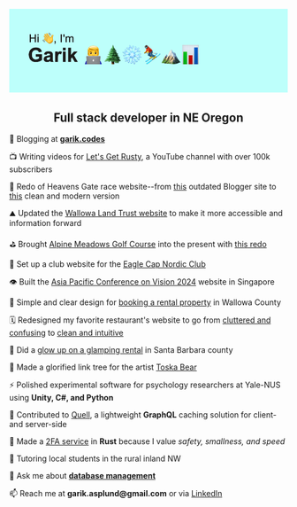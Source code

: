 ![alt text](https://github.com/garikAsplund/garikAsplund/blob/main/header4.png?raw=true)

<h2 align="center">Full stack developer in NE Oregon</h2>

📝 Blogging at **[garik.codes](https://www.garik.codes/)**

📺 Writing videos for [Let's Get Rusty](https://www.youtube.com/@letsgetrusty), a YouTube channel with over 100k subscribers

🏃 Redo of Heavens Gate race website--from [this](https://heavensgatemarathon.blogspot.com/) outdated Blogger site to [this](https://heavens-gate.vercel.app/) clean and modern version

⛰️ Updated the [Wallowa Land Trust website](https://wlt-xi.vercel.app/) to make it more accessible and information forward

⛳ Brought [Alpine Meadows Golf Course](https://web.archive.org/web/20250114182533/https://www.golfalpinemeadows.com/) into the present with [this redo](https://golfalpinemeadows.com)

🎿 Set up a club website for the [Eagle Cap Nordic Club](https://www.eaglecapnordic.org)

👁️ Built the [Asia Pacific Conference on Vision 2024](https://apcv2024.com) website in Singapore

🌸 Simple and clear design for [booking a rental property](https://main--exquisite-maamoul-e81859.netlify.app/) in Wallowa County

🗓️ Redesigned my favorite restaurant's website to go from [cluttered and confusing](https://rangerideroregon.com/) to [clean and intuitive](https://rangerider.netlify.app/)

💅 Did a [glow up on a glamping rental](https://www.cuyamaoaksranch.com/) in Santa Barbara county

🎸 Made a glorified link tree for the artist [Toska Bear](https://www.toskabear.com)

⚡ Polished experimental software for psychology researchers at Yale-NUS using **Unity, C#, and Python**

🔭 Contributed to [Quell](https://github.com/open-source-labs/Quell), a lightweight **GraphQL** caching solution for client- and server-side

🦀 Made a [2FA service](https://github.com/garikAsplund/authorize-oxidized) in **Rust** because I value *safety, smallness, and speed*

🎒 Tutoring local students in the rural inland NW

💬 Ask me about [**database management**](https://www.linkedin.com/posts/garik-asplund_datamanagement-surrealdb-datalake-activity-7039123639652274176-324c?utm_source=share&utm_medium=member_desktop)

📫 Reach me at **garik.asplund@&#8204;gmail.com** or via [LinkedIn](https://linkedin.com/in/garik-asplund)
